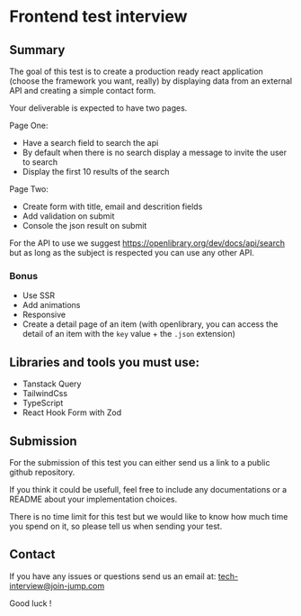# Frontend test interview

## Summary

The goal of this test is to create a production ready react application (choose the framework you want, really) by displaying data from an external API and creating a simple contact form.

Your deliverable is expected to have two pages.

Page One:
- Have a search field to search the api
- By default when there is no search display a message to invite the user to search
- Display the first 10 results of the search

Page Two:
- Create form with title, email and descrition fields
- Add validation on submit
- Console the json result on submit

For the API to use we suggest https://openlibrary.org/dev/docs/api/search but as long as the subject is respected you can use any other API.

### Bonus

- Use SSR
- Add animations
- Responsive
- Create a detail page of an item (with openlibrary, you can access the detail of an item with the `key` value + the `.json` extension)

## Libraries and tools you must use:

- Tanstack Query
- TailwindCss
- TypeScript
- React Hook Form with Zod

## Submission

For the submission of this test you can either send us a link to a public github repository.

If you think it could be usefull, feel free to include any documentations or a README about your implementation choices.

There is no time limit for this test but we would like to know how much time you spend on it, so please tell us when sending your test.

## Contact

If you have any issues or questions send us an email at: tech-interview@join-jump.com

Good luck !
